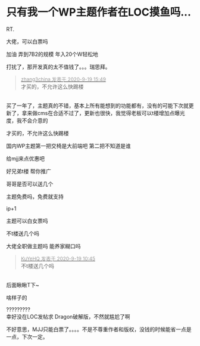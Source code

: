 # 只有我一个WP主题作者在LOC摸鱼吗...


RT.

大佬，可以白票吗<img src="static/image/smiley/yct/010.gif" smilieid="41" border="0" alt="" />

加油 弄到7B2的规模 年入20个W轻松地<img src="static/image/smiley/default/lol.gif" smilieid="12" border="0" alt="" />

打扰了，那开发真的太不值钱了。。。瑞思拜。

<div class="quote"><blockquote><font size="2"><a href="https://www.hostloc.com/forum.php?mod=redirect&amp;goto=findpost&amp;pid=9194345&amp;ptid=745685" target="_blank"><font color="#999999">zhang3china 发表于 2020-9-19 15:49</font></a></font><br />
才买的，不允许这么快踢楼</blockquote></div><br />
买了一年了，主题真的不错，基本上所有能想到的功能都有，没有的可能下次就更新了，拿来做cms在合适不过了，更新也很快，我觉得老板可以t楼增加点曝光度，我不会介意的

才买的，不允许这么快踢楼<img src="static/image/smiley/default/huffy.gif" smilieid="5" border="0" alt="" /><img src="static/image/smiley/default/huffy.gif" smilieid="5" border="0" alt="" /><img src="static/image/smiley/default/huffy.gif" smilieid="5" border="0" alt="" />

国内WP主题第一把交椅是大前端吧 第二把不知道是谁

给mjj来点优惠吧

好兄弟t楼<img src="static/image/smiley/default/lol.gif" smilieid="12" border="0" alt="" /> 帮你推广<img id="aimg_qVRAR" onclick="zoom(this, this.src, 0, 0, 0)" class="zoom" src="https://cdn.jsdelivr.net/gh/hishis/forum-master/public/images/patch.gif" onmouseover="img_onmouseoverfunc(this)" onload="thumbImg(this)" border="0" alt="" />

哥哥是否可以送几个

主题免费吗，免费就支持<img src="static/image/smiley/default/hug.gif" smilieid="13" border="0" alt="" />

ip+1

主题可以白女票吗<img id="aimg_chuwV" onclick="zoom(this, this.src, 0, 0, 0)" class="zoom" src="https://cdn.jsdelivr.net/gh/hishis/forum-master/public/images/patch.gif" onmouseover="img_onmouseoverfunc(this)" onload="thumbImg(this)" border="0" alt="" />

不t楼送几个吗

大佬全职做主题吗 能养家糊口吗

<div class="quote"><blockquote><font size="2"><a href="https://www.hostloc.com/forum.php?mod=redirect&amp;goto=findpost&amp;pid=9193199&amp;ptid=745685" target="_blank"><font color="#999999">KuYeHQ 发表于 2020-9-19 10:45</font></a></font><br />
不t楼送几个吗</blockquote></div><br />
后面瞅瞅T下~<img src="static/image/smiley/yct/007.gif" smilieid="46" border="0" alt="" />

啥样子的<img src="static/image/smiley/default/lol.gif" smilieid="12" border="0" alt="" />

?????????<br />
幸好没在LOC发帖求 Dragon破解版，不然就尴尬了啊

不好意思，MJJ只能白票了。。。。不是不尊重作者和版权，没钱的时候能省一点是一点，下次一定。
